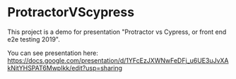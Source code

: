 # ProtractorVScypress

This project is a demo for presentation "Protractor vs Cypress, or front end e2e testing 2019".

You can see presentation here:
https://docs.google.com/presentation/d/1YFcEzJXWNwFeDFj_u6UE3uJvXAkNitYHSPAT6MwpIkk/edit?usp=sharing 

